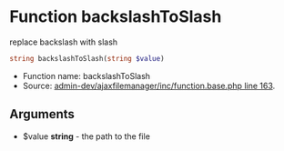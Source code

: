 Function backslashToSlash
===========================

replace backslash with slash



```php
string backslashToSlash(string $value)
```

* Function name: backslashToSlash
* Source: [admin-dev/ajaxfilemanager/inc/function.base.php line 163](https://github.com/PrestaShop/PrestaShop/blob/1.5.0.2/admin-dev/ajaxfilemanager/inc/function.base.php#L163).

Arguments
---------

* $value **string** - the path to the file

